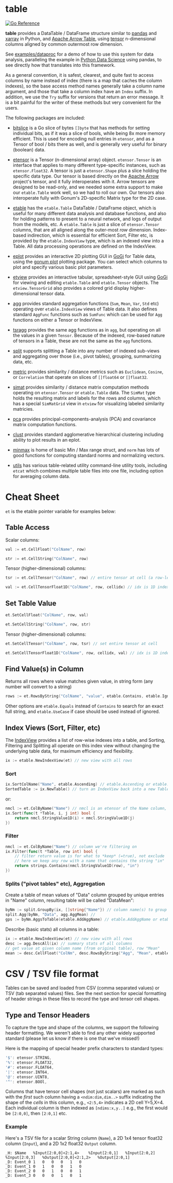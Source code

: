 # table 

[![Go Reference](https://pkg.go.dev/badge/cogentcore.org/core/table.svg)](https://pkg.go.dev/cogentcore.org/core/table)

**table** provides a DataTable / DataFrame structure similar to [pandas](https://pandas.pydata.org/) and [xarray](http://xarray.pydata.org/en/stable/) in Python, and [Apache Arrow Table](https://github.com/apache/arrow/tree/master/go/arrow/array/table.go), using [tensor](../tensor) n-dimensional columns aligned by common outermost row dimension.

See [examples/dataproc](examples/dataproc) for a demo of how to use this system for data analysis, paralleling the example in [Python Data Science](https://jakevdp.github.io/PythonDataScienceHandbook/03.08-aggregation-and-grouping.html) using pandas, to see directly how that translates into this framework.

As a general convention, it is safest, clearest, and quite fast to access columns by name instead of index (there is a map that caches the column indexes), so the base access method names generally take a column name argument, and those that take a column index have an `Index` suffix.  In addition, we use the `Try` suffix for versions that return an error message.  It is a bit painful for the writer of these methods but very convenient for the users.

The following packages are included:

* [bitslice](bitslice) is a Go slice of bytes `[]byte` that has methods for setting individual bits, as if it was a slice of bools, while being 8x more memory efficient.  This is used for encoding null entries in  `etensor`, and as a Tensor of bool / bits there as well, and is generally very useful for binary (boolean) data.

* [etensor](etensor) is a Tensor (n-dimensional array) object.  `etensor.Tensor` is an interface that applies to many different type-specific instances, such as `etensor.Float32`.  A tensor is just a `etensor.Shape` plus a slice holding the specific data type.  Our tensor is based directly on the [Apache Arrow](https://github.com/apache/arrow/tree/master/go) project's tensor, and it fully interoperates with it.  Arrow tensors are designed to be read-only, and we needed some extra support to make our `etable.Table` work well, so we had to roll our own.  Our tensors also interoperate fully with Gonum's 2D-specific Matrix type for the 2D case.

* [etable](etable) has the `etable.Table` DataTable / DataFrame object, which is useful for many different data analysis and database functions, and also for holding patterns to present to a neural network, and logs of output from the models, etc.  A `etable.Table` is just a slice of `etensor.Tensor` columns, that are all aligned along the outer-most *row* dimension.  Index-based indirection, which is essential for efficient Sort, Filter etc, is provided by the `etable.IndexView` type, which is an indexed view into a Table.  All data processing operations are defined on the IndexView.

* [eplot](eplot) provides an interactive 2D plotting GUI in [GoGi](https://cogentcore.org/core/gi) for Table data, using the [gonum plot](https://github.com/gonum/plot) plotting package.  You can select which columns to plot and specify various basic plot parameters.

* [etview](etview) provides an interactive tabular, spreadsheet-style GUI using [GoGi](https://cogentcore.org/core/gi) for viewing and editing `etable.Table` and `etable.Tensor` objects.  The `etview.TensorGrid` also provides a colored grid display higher-dimensional tensor data.

* [agg](agg) provides standard aggregation functions (`Sum`, `Mean`, `Var`, `Std` etc) operating over `etable.IndexView` views of Table data.  It also defines standard `AggFunc` functions such as `SumFunc` which can be used for `Agg` functions on either a Tensor or IndexView.

* [tsragg](tsragg) provides the same agg functions as in `agg`, but operating on all the values in a given `Tensor`.  Because of the indexed, row-based nature of tensors in a Table, these are not the same as the `agg` functions.

* [split](split) supports splitting a Table into any number of indexed sub-views and aggregating over those (i.e., pivot tables), grouping, summarizing data, etc.

* [metric](metric) provides similarity / distance metrics such as `Euclidean`, `Cosine`, or `Correlation` that operate on slices of `[]float64` or `[]float32`.

* [simat](simat) provides similarity / distance matrix computation methods operating on `etensor.Tensor` or `etable.Table` data.  The `SimMat` type holds the resulting matrix and labels for the rows and columns, which has a special `SimMatGrid` view in `etview` for visualizing labeled similarity matricies.

* [pca](pca) provides principal-components-analysis (PCA) and covariance matrix computation functions.

* [clust](clust) provides standard agglomerative hierarchical clustering including ability to plot results in an eplot.

* [minmax](minmax) is home of basic Min / Max range struct, and `norm` has lots of good functions for computing standard norms and normalizing vectors.

* [utils](utils) has various table-related utility command-line utility tools, including `etcat` which combines multiple table files into one file, including option for averaging column data.

# Cheat Sheet

`et` is the etable pointer variable for examples below:

## Table Access

Scalar columns:

```Go
val := et.CellFloat("ColName", row)
```

```Go
str := et.CellString("ColName", row)
```

Tensor (higher-dimensional) columns:

```Go
tsr := et.CellTensor("ColName", row) // entire tensor at cell (a row-level SubSpace of column tensor)
```

```Go
val := et.CellTensorFloat1D("ColName", row, cellidx) // idx is 1D index into cell tensor
```

## Set Table Value

```Go
et.SetCellFloat("ColName", row, val)
```

```Go
et.SetCellString("ColName", row, str)
```

Tensor (higher-dimensional) columns:

```Go
et.SetCellTensor("ColName", row, tsr) // set entire tensor at cell 
```

```Go
et.SetCellTensorFloat1D("ColName", row, cellidx, val) // idx is 1D index into cell tensor
```

## Find Value(s) in Column

Returns all rows where value matches given value, in string form (any number will convert to a string)

```Go
rows := et.RowsByString("ColName", "value", etable.Contains, etable.IgnoreCase)
```

Other options are `etable.Equals` instead of `Contains` to search for an exact full string, and `etable.UseCase` if case should be used instead of ignored.

## Index Views (Sort, Filter, etc)

The [IndexView](https://godoc.org/github.com/goki/etable/v2/etable#IndexView) provides a list of row-wise indexes into a table, and Sorting, Filtering and Splitting all operate on this index view without changing the underlying table data, for maximum efficiency and flexibility.

```Go
ix := etable.NewIndexView(et) // new view with all rows
```

### Sort

```Go
ix.SortColName("Name", etable.Ascending) // etable.Ascending or etable.Descending
SortedTable := ix.NewTable() // turn an IndexView back into a new Table organized in order of indexes
```

or:

```Go
nmcl := et.ColByName("Name") // nmcl is an etensor of the Name column, cached
ix.Sort(func(t *Table, i, j int) bool {
	return nmcl.StringValue1D(i) < nmcl.StringValue1D(j)
})
```

### Filter

```Go
nmcl := et.ColByName("Name") // column we're filtering on
ix.Filter(func(t *Table, row int) bool {
	// filter return value is for what to *keep* (=true), not exclude
	// here we keep any row with a name that contains the string "in"
	return strings.Contains(nmcl.StringValue1D(row), "in")
})
```

### Splits ("pivot tables" etc), Aggregation

Create a table of mean values of "Data" column grouped by unique entries in "Name" column, resulting table will be called "DataMean":

```Go
byNm := split.GroupBy(ix, []string{"Name"}) // column name(s) to group by
split.Agg(byNm, "Data", agg.AggMean) // 
gps := byNm.AggsToTable(etable.AddAggName) // etable.AddAggName or etable.ColNameOnly for naming cols
```

Describe (basic stats) all columns in a table:

```Go
ix := etable.NewIndexView(et) // new view with all rows
desc := agg.DescAll(ix) // summary stats of all columns
// get value at given column name (from original table), row "Mean"
mean := desc.CellFloat("ColNm", desc.RowsByString("Agg", "Mean", etable.Equals, etable.UseCase)[0])
```

# CSV / TSV file format

Tables can be saved and loaded from CSV (comma separated values) or TSV (tab separated values) files.  See the next section for special formatting of header strings in these files to record the type and tensor cell shapes.

## Type and Tensor Headers

To capture the type and shape of the columns, we support the following header formatting.  We weren't able to find any other widely supported standard (please let us know if there is one that we've missed!)

Here is the mapping of special header prefix characters to standard types:
```Go
'$': etensor.STRING,
'%': etensor.FLOAT32,
'#': etensor.FLOAT64,
'|': etensor.INT64,
'@': etensor.UINT8,
'^': etensor.BOOl,
```

Columns that have tensor cell shapes (not just scalars) are marked as such with the *first* such column having a `<ndim:dim,dim..>` suffix indicating the shape of the *cells* in this column, e.g., `<2:5,4>` indicates a 2D cell Y=5,X=4.  Each individual column is then indexed as `[ndims:x,y..]` e.g., the first would be `[2:0,0]`, then `[2:0,1]` etc.

### Example

Here's a TSV file for a scalar String column (`Name`), a 2D 1x4 tensor float32 column (`Input`), and a 2D 1x2 float32 `Output` column.

```
_H:	$Name	%Input[2:0,0]<2:1,4>	%Input[2:0,1]	%Input[2:0,2]	%Input[2:0,3]	%Output[2:0,0]<2:1,2>	%Output[2:0,1]
_D:	Event_0	1	0	0	0	1	0
_D:	Event_1	0	1	0	0	1	0
_D:	Event_2	0	0	1	0	0	1
_D:	Event_3	0	0	0	1	0	1
```




